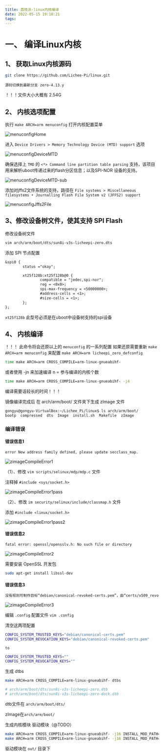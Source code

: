 ```yaml
---
title: 荔枝派-linux内核编译
date: 2022-05-15 19:18:21
tags:
---
```


# 一、 编译Linux内核

## 1、 获取Linux内核源码

```bash
git clone https://github.com/Lichee-Pi/linux.git
```

`源码切换到最新分支 zero-4.13.y`

！！！文件大小大概有 2.54G

## 2、 内核选项配置

执行 `make ARCH=arm menuconfig` 打开内核配置菜单

![menuconfigHome](/Dom/imgs/2022_04_07/menuconfigHome.png)

进入 `Device Drivers > Memory Technology Device (MTD) support` 选项

![menuconfigDeviceMTD](/Dom/imgs/2022_04_07/menuconfigDeviceMTD.png)

确保选择上 `TMD` 的 `<*> Command line partition table parsing`  支持，该项目用来解析uboot传递过来的flash分区信息；以及SPI-NOR 设备的支持。

![menuconfigDeviceMTD-sub](/Dom/imgs/2022_04_07/menuconfigDeviceMTD-sub.png)

添加对jffs2文件系统的支持，路径在 `File systems > Miscellaneous filesystems ‣ Journalling Flash File System v2 (JFFS2) support`

![menuconfigJffs2File](/Dom/imgs/2022_04_07/menuconfigJffs2File.png)

## 3、修改设备树文件，使其支持 SPI Flash

修改设备树文件

```bash
vim arch/arm/boot/dts/sun8i-v3s-licheepi-zero.dts
```

添加 SPI 节点配置

```dtd
&spi0 {
        status ="okay";

        xt25f128b:xt25f128b@0 {
                compatible = "jedec,spi-nor";
                reg = <0x0>;
                spi-max-frequency = <50000000>;
                #address-cells = <1>;
                #size-cells = <1>;
        };
};
```

`xt25f128b` 此型号必须是在uboot中设备树支持的spi设备

## 4、 内核编译

！！！ 此命令将会还原以上的 `menuconfig` 的一系列配置  如果还原需要重新 `make ARCH=arm menuconfig` 来配置 `make ARCH=arm licheepi_zero_defconfig `

```bash
time make ARCH=arm CROSS_COMPILE=arm-linux-gnueabihf-
```

或者使用 -jn 来加速编译 n = 参与编译的内核个数

```bash
time make ARCH=arm CROSS_COMPILE=arm-linux-gnueabihf- -j4
```

编译需要话较长的时间！！！

镜像编译完成后  在 arch/arm/boot/ 文件夹下生成 zImage 文件

```bash
gongyu@gongyu-VirtualBox:~/Lichee_Pi/linux$ ls arch/arm/boot/
bootp  compressed  dts  Image  install.sh  Makefile  zImage
```

### 编译错误

#### 错误信息1

```bash
error New address family defined, please update secclass_map.
```

![zimageCompileError1](/Dom/imgs/2022_04_07/zimageCompileError1.png)

（1）、修改 `vim scripts/selinux/mdp/mdp.c` 文件

注释掉 `#include <sys/socket.h>`

![zimageCompileError1pass](/Dom/imgs/2022_04_07/zimageCompileError1pass.png)

（2）、修改 `im security/selinux/include/classmap.h` 文件

添加 `#include <linux/socket.h>`

![zimageCompileError1pass2](/Dom/imgs/2022_04_07/zimageCompileError1pass2.png)

#### 错误信息2

```bash
fatal error: openssl/opensslv.h: No such file or directory
```

![zimageCompileError2](/Dom/imgs/2022_04_07/zimageCompileError2.png)

需要安装 OpenSSL 开发包

```bash
sudo apt-get install libssl-dev
```

#### 错误信息3

```bash
没有规则可制作目标“debian/canonical-revoked-certs.pem”，由“certs/x509_revocation_list” 需求。 停止。
```

![zimageCompileError3](/Dom/imgs/2022_04_07/zimageCompileError3.png)

编辑 `.config` 配置文件 `vim .config`

清空这两项配置

```bash
CONFIG_SYSTEM_TRUSTED_KEYS="debian/canonical-certs.pem"
CONFIG_SYSTEM_REVOCATION_KEYS="debian/canonical-revoked-certs.pem"

to

CONFIG_SYSTEM_TRUSTED_KEYS=""
CONFIG_SYSTEM_REVOCATION_KEYS=""
```

生成 dtbs

```bash
make ARCH=arm CROSS_COMPILE=arm-linux-gnueabihf- dtbs

# arch/arm/boot/dts/sun8i-v3s-licheepi-zero.dtb
# arch/arm/boot/dts/sun8i-v3s-licheepi-zero-dock.dtb
```

dtb文件在 `arch/arm/boot/dts/`

zImage在`arch/arm/boot/`

生成内核模块 驱动模块（@TODO）

```bash
make ARCH=arm CROSS_COMPILE=arm-linux-gnueabihf- -j16 INSTALL_MOD_PATH=out modules
make ARCH=arm CROSS_COMPILE=arm-linux-gnueabihf- -j16 INSTALL_MOD_PATH=out modules_install
```

驱动模块在 `out/` 目录下

